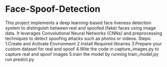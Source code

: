 # Face-Spoof-Detection
This project implements a deep learning-based face liveness detection system to distinguish between real and spoofed (fake) faces using image data. It leverages Convolutional Neural Networks (CNNs) and preprocessing techniques to detect spoofing attacks such as photos or videos.
Steps: 1.Create and Activate Environment
      2.Install Required libraries
      3.Prepare your custom dataset for real and spoof 
      4.Wite the code in capture_images.py to capture real and spoof images
      5.train the model by running train_model,py
      run predict.py
      
      
